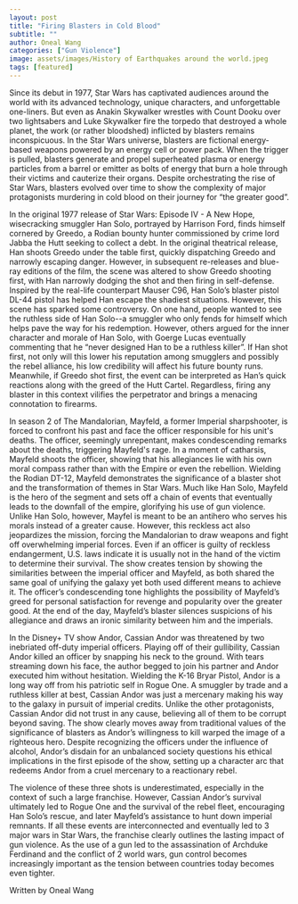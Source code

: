 ```yaml
---
layout: post
title: "Firing Blasters in Cold Blood"
subtitle: ""
author: Oneal Wang
categories: ["Gun Violence"]
image: assets/images/History of Earthquakes around the world.jpeg
tags: [featured]
---
```


Since its debut in 1977, Star Wars has captivated audiences around the world with its advanced technology, unique characters, and unforgettable one-liners. But even as Anakin Skywalker wrestles with Count Dooku over two lightsabers and Luke Skywalker fire the torpedo that destroyed a whole planet, the work (or rather bloodshed) inflicted by blasters remains inconspicuous. In the Star Wars universe, blasters are fictional energy-based weapons powered by an energy cell or power pack. When the trigger is pulled, blasters generate and propel superheated plasma or energy particles from a barrel or emitter as bolts of energy that burn a hole through their victims and cauterize their organs. Despite orchestrating the rise of Star Wars, blasters evolved over time to show the complexity of major protagonists murdering in cold blood on their journey for “the greater good”.

In the original 1977 release of Star Wars: Episode IV - A New Hope, wisecracking smuggler Han Solo, portrayed by Harrison Ford, finds himself cornered by Greedo, a Rodian bounty hunter commissioned by crime lord Jabba the Hutt seeking to collect a debt. In the original theatrical release, Han shoots Greedo under the table first, quickly dispatching Greedo and narrowly escaping danger. However, in subsequent re-releases and blue-ray editions of the film, the scene was altered to show Greedo shooting first, with Han narrowly dodging the shot and then firing in self-defense. Inspired by the real-life counterpart Mauser C96, Han Solo’s blaster pistol DL-44 pistol has helped Han escape the shadiest situations. However, this scene has sparked some controversy. On one hand, people wanted to see the ruthless side of Han Solo--a smuggler who only fends for himself which helps pave the way for his redemption. However, others argued for the inner character and morale of Han Solo, with Goerge Lucas eventually commenting that he “never designed Han to be a ruthless killer”. If Han shot first, not only will this lower his reputation among smugglers and possibly the rebel alliance, his low credibility will affect his future bounty runs. Meanwhile, if Greedo shot first, the event can be interpreted as Han’s quick reactions along with the greed of the Hutt Cartel. Regardless, firing any blaster in this context vilifies the perpetrator and brings a menacing connotation to firearms. 

In season 2 of The Mandalorian, Mayfeld, a former Imperial sharpshooter, is forced to confront his past and face the officer responsible for his unit's deaths. The officer, seemingly unrepentant, makes condescending remarks about the deaths, triggering Mayfeld's rage. In a moment of catharsis, Mayfeld shoots the officer, showing that his allegiances lie with his own moral compass rather than with the Empire or even the rebellion. Wielding the Rodian DT-12, Mayfeld demonstrates the significance of a blaster shot and the transformation of themes in Star Wars. Much like Han Solo, Mayfeld is the hero of the segment and sets off a chain of events that eventually leads to the downfall of the empire, glorifying his use of gun violence. Unlike Han Solo, however, Mayfel is meant to be an antihero who serves his morals instead of a greater cause. However, this reckless act also jeopardizes the mission, forcing the Mandalorian to draw weapons and fight off overwhelming imperial forces. Even if an officer is guilty of reckless endangerment, U.S. laws indicate it is usually not in the hand of the victim to determine their survival. The show creates tension by showing the similarities between the imperial officer and Mayfeld, as both shared the same goal of unifying the galaxy yet both used different means to achieve it. The officer’s condescending tone highlights the possibility of Mayfeld’s greed for personal satisfaction for revenge and popularity over the greater good. At the end of the day, Mayfeld’s blaster silences suspicions of his allegiance and draws an ironic similarity between him and the imperials.

In the Disney+ TV show Andor, Cassian Andor was threatened by two inebriated off-duty imperial officers. Playing off of their gullibility, Cassian Andor killed an officer by snapping his neck to the ground. With tears streaming down his face, the author begged to join his partner and Andor executed him without hesitation. Wielding the K-16 Bryar Pistol, Andor is a long way off from his patriotic self in Rogue One. A smuggler by trade and a ruthless killer at best, Cassian Andor was just a mercenary making his way to the galaxy in pursuit of imperial credits. Unlike the other protagonists, Cassian Andor did not trust in any cause, believing all of them to be corrupt beyond saving. The show clearly moves away from traditional values of the significance of blasters as Andor’s willingness to kill warped the image of a righteous hero. Despite recognizing the officers under the influence of alcohol, Andor’s disdain for an unbalanced society questions his ethical implications in the first episode of the show, setting up a character arc that redeems Andor from a cruel mercenary to a reactionary rebel.

The violence of these three shots is underestimated, especially in the context of such a large franchise. However, Cassian Andor’s survival ultimately led to Rogue One and the survival of the rebel fleet, encouraging Han Solo’s rescue, and later Mayfeld’s assistance to hunt down imperial remnants. If all these events are interconnected and eventually led to 3 major wars in Star Wars, the franchise clearly outlines the lasting impact of gun violence. As the use of a gun led to the assassination of Archduke Ferdinand and the conflict of 2 world wars, gun control becomes increasingly important as the tension between countries today becomes even tighter.


Written by Oneal Wang
